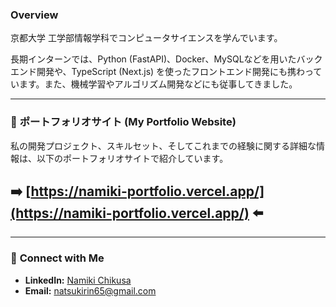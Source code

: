 ### Overview
京都大学 工学部情報学科でコンピュータサイエンスを学んでいます。

長期インターンでは、Python (FastAPI)、Docker、MySQLなどを用いたバックエンド開発や、TypeScript (Next.js) を使ったフロントエンド開発にも携わっています。また、機械学習やアルゴリズム開発などにも従事してきました。

---

### 🚀 **ポートフォリオサイト (My Portfolio Website)**

私の開発プロジェクト、スキルセット、そしてこれまでの経験に関する詳細な情報は、以下のポートフォリオサイトで紹介しています。

## ➡️ **[https://namiki-portfolio.vercel.app/](https://namiki-portfolio.vercel.app/)** ⬅️

---

### 🔗 **Connect with Me**
* **LinkedIn:** [Namiki Chikusa](https://www.linkedin.com/in/namiki-chikusa-37b738301)
* **Email:** [natsukirin65@gmail.com](mailto:natsukirin65@gmail.com)
